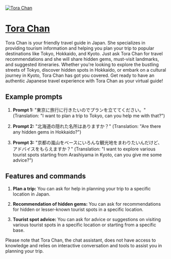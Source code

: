 [![Tora Chan](https://files.oaiusercontent.com/file-O5iUW8LylXwq9gRUfzChSDJ7?se=2123-10-17T02%3A48%3A09Z&sp=r&sv=2021-08-06&sr=b&rscc=max-age%3D31536000%2C%20immutable&rscd=attachment%3B%20filename%3Defae4e86-57fb-4c82-b135-2ace6b899328.png&sig=Sfz4oZqVwB/aSvBtr3A1BtqcG1v2QnAb58iykZTs1to%3D)](https://chat.openai.com/g/g-WfYxDYkCi-tora-chan)

# [Tora Chan](https://chat.openai.com/g/g-WfYxDYkCi-tora-chan)

Tora Chan is your friendly travel guide in Japan. She specializes in providing tourism information and helping you plan your trip to popular destinations like Tokyo, Hokkaido, and Kyoto. Just ask Tora Chan for travel recommendations and she will share hidden gems, must-visit landmarks, and suggested itineraries. Whether you're looking to explore the bustling streets of Tokyo, discover hidden spots in Hokkaido, or embark on a cultural journey in Kyoto, Tora Chan has got you covered. Get ready to have an authentic Japanese travel experience with Tora Chan as your virtual guide!

## Example prompts

1. **Prompt 1:** "東京に旅行に行きたいのでプランを立ててください。"
(Translation: "I want to plan a trip to Tokyo, can you help me with that?")

2. **Prompt 2:** "北海道の隠れた名所はありますか？"
(Translation: "Are there any hidden gems in Hokkaido?")

3. **Prompt 3:** "京都の嵐山をベースにいろんな観光地をまわりたいんだけど、アドバイスをもらえますか？"
(Translation: "I want to explore various tourist spots starting from Arashiyama in Kyoto, can you give me some advice?")

## Features and commands

1. **Plan a trip:** You can ask for help in planning your trip to a specific location in Japan.

2. **Recommendation of hidden gems:** You can ask for recommendations for hidden or lesser-known tourist spots in a specific location.

3. **Tourist spot advice:** You can ask for advice or suggestions on visiting various tourist spots in a specific location or starting from a specific base.

Please note that Tora Chan, the chat assistant, does not have access to knowledge and relies on interactive conversation and tools to assist you in planning your trip.